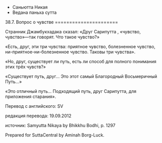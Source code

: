 









* Саньютта Никая
* Ведана паньха сутта


38\.7\. Вопрос о чувстве
\=\=\=\=\=\=\=\=\=\=\=\=\=\=\=\=\=\=\=\=\=\=



Странник Джамбукхадака сказал: «Друг Сарипутта , «чувство, чувство»—так говорят\. Что такое чувство?»


«Есть, друг, эти три чувства: приятное чувство, болезненное чувство, ни\-приятное\-ни\-болезненное чувство\. Таковы три чувства»\.


«Но, друг, существует ли путь, есть ли способ для полного понимания этих трёх чувств?»


«Существует путь, друг… Это этот самый Благородный Восьмеричный Путь…»


«Это отличный путь… Подходящий путь, друг Сарипутта, для приложения старания»\.



Перевод с английского: SV


редакция перевода: 19\.09\.2012


источник: Samyutta Nikaya by Bhikkhu Bodhi, p\. 1297


Prepared for SuttaCentral by Aminah Borg\-Luck\.






